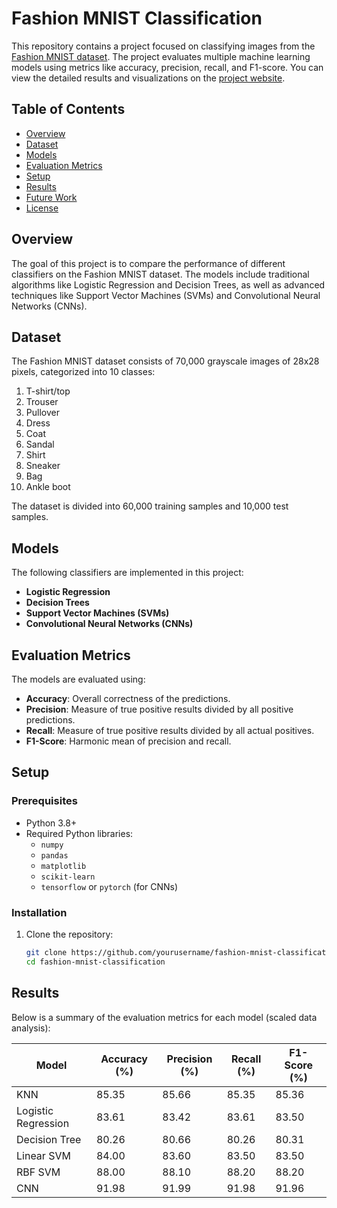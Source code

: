 # Fashion MNIST Classification



This repository contains a project focused on classifying images from the [Fashion MNIST dataset](https://github.com/zalandoresearch/fashion-mnist). The project evaluates multiple machine learning models using metrics like accuracy, precision, recall, and F1-score.
You can view the detailed results and visualizations on the [project website](https://akshatowl.github.io/FashionMNISTClassifiers/).

## Table of Contents
- [Overview](#overview)
- [Dataset](#dataset)
- [Models](#models)
- [Evaluation Metrics](#evaluation-metrics)
- [Setup](#setup)
- [Results](#results)
- [Future Work](#future-work)
- [License](#license)

## Overview
The goal of this project is to compare the performance of different classifiers on the Fashion MNIST dataset. The models include traditional algorithms like Logistic Regression and Decision Trees, as well as advanced techniques like Support Vector Machines (SVMs) and Convolutional Neural Networks (CNNs).

## Dataset
The Fashion MNIST dataset consists of 70,000 grayscale images of 28x28 pixels, categorized into 10 classes:
1. T-shirt/top  
2. Trouser  
3. Pullover  
4. Dress  
5. Coat  
6. Sandal  
7. Shirt  
8. Sneaker  
9. Bag  
10. Ankle boot  

The dataset is divided into 60,000 training samples and 10,000 test samples.

## Models
The following classifiers are implemented in this project:
- **Logistic Regression**
- **Decision Trees**
- **Support Vector Machines (SVMs)**
- **Convolutional Neural Networks (CNNs)**

## Evaluation Metrics
The models are evaluated using:
- **Accuracy**: Overall correctness of the predictions.
- **Precision**: Measure of true positive results divided by all positive predictions.
- **Recall**: Measure of true positive results divided by all actual positives.
- **F1-Score**: Harmonic mean of precision and recall.

## Setup
### Prerequisites
- Python 3.8+
- Required Python libraries:
  - `numpy`
  - `pandas`
  - `matplotlib`
  - `scikit-learn`
  - `tensorflow` or `pytorch` (for CNNs)

### Installation
1. Clone the repository:
   ```bash
   git clone https://github.com/yourusername/fashion-mnist-classification.git
   cd fashion-mnist-classification

## Results
Below is a summary of the evaluation metrics for each model (scaled data analysis):

| Model             | Accuracy (%) | Precision (%) | Recall (%) | F1-Score (%) |
|-------------------|--------------|---------------|------------|--------------|
| KNN               | 85.35        | 85.66         | 85.35      | 85.36        |
| Logistic Regression | 83.61      | 83.42         | 83.61      | 83.50        |
| Decision Tree     | 80.26        | 80.66         | 80.26      | 80.31        |
| Linear SVM        | 84.00        | 83.60         | 83.50      | 83.50        |
| RBF SVM           | 88.00        | 88.10         | 88.20      | 88.20        |
| CNN               | 91.98        | 91.99         | 91.98      | 91.96        |

